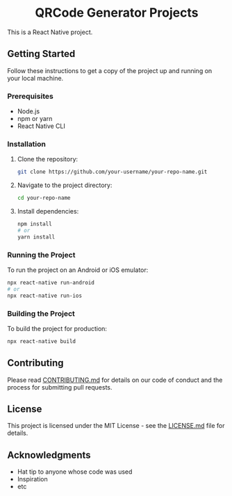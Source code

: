 <h1 align="center">
 QRCode Generator Projects
</h1>

This is a React Native project.

## Getting Started

Follow these instructions to get a copy of the project up and running on your local machine.

### Prerequisites

- Node.js
- npm or yarn
- React Native CLI

### Installation

1. Clone the repository:
    ```sh
    git clone https://github.com/your-username/your-repo-name.git
    ```
2. Navigate to the project directory:
    ```sh
    cd your-repo-name
    ```
3. Install dependencies:
    ```sh
    npm install
    # or
    yarn install
    ```

### Running the Project

To run the project on an Android or iOS emulator:

```sh
npx react-native run-android
# or
npx react-native run-ios
```

### Building the Project

To build the project for production:

```sh
npx react-native build
```

## Contributing

Please read [CONTRIBUTING.md](CONTRIBUTING.md) for details on our code of conduct and the process for submitting pull requests.

## License

This project is licensed under the MIT License - see the [LICENSE.md](LICENSE.md) file for details.

## Acknowledgments

- Hat tip to anyone whose code was used
- Inspiration
- etc